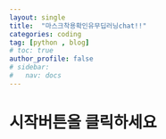 ```yaml
---
layout: single
title:  "마스크착용확인유무딥러닝chat!!"
categories: coding
tag: [python , blog]
# toc: true
author_profile: false
# sidebar:
#   nav: docs
---
```




# 시작버튼을 클릭하세요


<!-- <!DOCTYPE html> -->

<html lang="en">
<head>
    <meta charset="UTF-8">
    <meta name="viewport" content="width=device-width, initial-scale=1.0">
    <title>Teachable Machine Image</title>
    <style>
        #container {
            display: flex;
            flex-direction: column;
            align-items: center;
            justify-content: center;
            width: 100%;
            height: 100vh;
        }

        #webcam-container {
            margin: 10px;
            width: 350px;
            height: 350px;
            background-color: black;
            position: relative;
        }

        #label-container {
            margin: 20px;
            color: white;
            font-size: 20px;
            text-align: center;
            visibility: hidden; /* 초기 상태에서 숨기기 */
        }

        #button-container {
            display: flex;
            justify-content: center;
            gap: 20px;
            margin-bottom: 10px;
        }

        button {
            padding: 10px 20px;
            background-color: #ff6600;
            border: none;
            border-radius: 5px;
            color: white;
            cursor: pointer;
        }

        button:disabled {
            background-color: #ccc;
        }

        .orange-box {
            position: absolute;
            bottom: 0;
            left: 0;
            right: 0;
            height: 20px;
            background-color: orange;
        }

    </style>
</head>
<body>
<div id="container">
    <div id="button-container">
        <button type="button" id='startBtn'>시작</button>
        <button type="button" id='stopBtn' disabled>중지</button>
    </div>
    <div id="webcam-container">
        <!-- 웹캠 비디오는 이곳에 표시됩니다 -->
    </div>
    <div id="label-container">마스크 인식 결과가 여기에 표시됩니다.</div>
</div>

<script src="https://cdn.jsdelivr.net/npm/@tensorflow/tfjs@1.3.1/dist/tf.min.js"></script>
<script src="https://cdn.jsdelivr.net/npm/@teachablemachine/image@0.8/dist/teachablemachine-image.min.js"></script>

<script>
    const URL = "https://imaikim.github.io/my_model/";  // 여기에 실제 모델 URL을 입력하세요
    let model, webcam, labelContainer, maxPredictions;

    // 웹캠을 시작하는 함수
    function startWebcam() {
        navigator.mediaDevices.getUserMedia({ video: true })
            .then(function(stream) {
                const videoElement = document.createElement('video');
                videoElement.srcObject = stream;
                videoElement.play();

                // 웹캠 영상 화면에 표시
                document.getElementById('webcam-container').appendChild(videoElement);

                // 모델 로드 및 웹캠 처리
                loadModelAndStart(videoElement);

                // 버튼 상태 변경
                document.getElementById('startBtn').disabled = true;
                document.getElementById('stopBtn').disabled = false;
                document.getElementById('label-container').style.visibility = 'visible'; // 텍스트 박스 보이기
                document.querySelector('.orange-box').style.visibility = 'hidden'; // 오렌지색 박스 숨기기
            })
            .catch(function(error) {
                console.error('웹캠을 열 수 없습니다.', error);
                alert('웹캠에 접근할 수 없습니다. 브라우저에서 권한을 확인해주세요.');
            });
    }

    // 모델을 로드하고 예측을 시작하는 함수
    async function loadModelAndStart(videoElement) {
        // 모델 로드
        const modelURL = URL + "model.json";
        const metadataURL = URL + "metadata.json";
        model = await tmImage.load(modelURL, metadataURL);
        maxPredictions = model.getTotalClasses();

        // 웹캠 스트림 설정
        const flip = true;
        webcam = new tmImage.Webcam(350, 350, flip); // width, height, flip
        await webcam.setup();
        await webcam.play();

        // 캔버스를 웹페이지에 표시
        document.getElementById("webcam-container").appendChild(webcam.canvas);

        // 예측을 시작하는 루프
        window.requestAnimationFrame(loop);
    }

    // 웹캠으로부터 이미지를 업데이트하고 예측을 진행하는 함수
    async function loop() {
        webcam.update(); // 웹캠의 최신 이미지를 가져옴
        await predict(); // 예측 진행
        window.requestAnimationFrame(loop);
    }

    // 모델을 사용하여 예측을 수행하는 함수
    async function predict() {
        const prediction = await model.predict(webcam.canvas);

        let topProb = 0;
        let topClassName = "";

        for (let i = 0; i < maxPredictions; i++) {
            const prob = prediction[i].probability * 100;

            if (prob > topProb) {
                topProb = prob;
                topClassName = prediction[i].className + ": " + prob.toFixed(2) + "%";
            }
        }

        // 결과를 텍스트로 표시
        document.getElementById("label-container").innerHTML = topClassName;

        // 만약 마스크가 인식되었으면 텍스트 색상 변경
        if (topClassName.includes("Mask")) {
            document.getElementById("label-container").style.color = "green";
        } else {
            document.getElementById("label-container").style.color = "red";
        }
    }

    // 시작 버튼 클릭 시 웹캠 시작
    document.getElementById('startBtn').addEventListener('click', startWebcam);

    // 중지 버튼 클릭 시 웹캠 중지
    document.getElementById('stopBtn').addEventListener('click', function() {
        webcam.stop();
        document.getElementById('webcam-container').innerHTML = '';
        document.getElementById('label-container').innerHTML = '마스크 인식이 중지되었습니다.'; // 텍스트
        document.querySelector('.orange-box').style.visibility = 'visible'; // 오렌지색 박스 보이기
        document.getElementById('startBtn').disabled = false;
        document.getElementById('stopBtn').disabled = true;
    });

    window.onload = function () {
        document.getElementById('stopBtn').disabled = true;
        const orangeBox = document.createElement('div');
        orangeBox.classList.add('orange-box');
        document.getElementById('webcam-container').appendChild(orangeBox);
    }
</script>
</body>
</html>

































